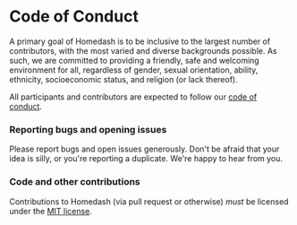 # Code of Conduct

A primary goal of Homedash is to be inclusive to the largest number of contributors, with the most varied and diverse backgrounds possible. As such, we are committed to providing a friendly, safe and welcoming environment for all, regardless of gender, sexual orientation, ability, ethnicity, socioeconomic status, and religion (or lack thereof).

All participants and contributors are expected to follow our
[code of conduct](https://github.com/homedash/kankun-json/wiki/Code-of-Conduct).

### Reporting bugs and opening issues

Please report bugs and open issues generously. Don't be afraid that your idea is silly, or you're reporting a duplicate. We're happy to hear from you.

### Code and other contributions

Contributions to Homedash (via pull request or otherwise) *must* be
licensed under the [MIT license](LICENSE.md).
